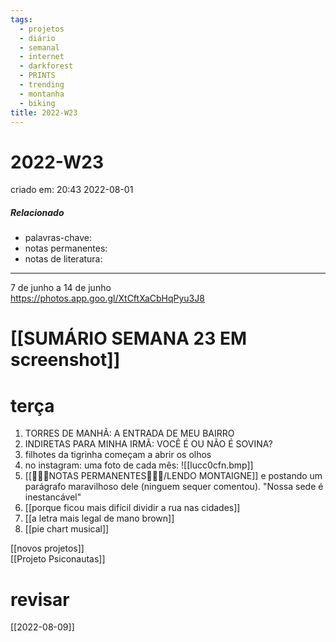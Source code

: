 ```yaml
---
tags:
  - projetos
  - diário
  - semanal
  - internet
  - darkforest
  - PRINTS
  - trending
  - montanha
  - biking
title: 2022-W23
---
```


# 2022-W23

criado em: 20:43 2022-08-01

##### Relacionado

- palavras-chave: 
- notas permanentes: 
- notas de literatura: 

---

7 de junho a 14 de junho  
https://photos.app.goo.gl/XtCftXaCbHqPyu3J8

# [[SUMÁRIO SEMANA 23 EM screenshot]]

# terça 

1. TORRES DE MANHÃ: A ENTRADA DE MEU BAIRRO 
2. INDIRETAS PARA MINHA IRMÃ: VOCÊ É OU NÃO É SOVINA?
3. filhotes da tigrinha começam a abrir os olhos
4. no instagram: uma foto de cada mês: ![[lucc0cfn.bmp]]
5. [[👩🏽‍🚀NOTAS PERMANENTES🧗🏼‍♂️/LENDO MONTAIGNE]] e postando um parágrafo maravilhoso dele (ninguem sequer comentou). "Nossa sede é inestancável"
6. [[porque ficou mais difícil dividir a rua nas cidades]]
7. [[a letra mais legal de mano brown]]
8. [[pie chart musical]]

[[novos projetos]]  
[[Projeto Psiconautas]]

# revisar

[[2022-08-09]]
